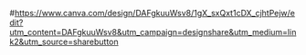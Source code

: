 #https://www.canva.com/design/DAFgkuuWsv8/1gX_sxQxt1cDX_cjhtPejw/edit?utm_content=DAFgkuuWsv8&utm_campaign=designshare&utm_medium=link2&utm_source=sharebutton
